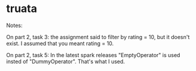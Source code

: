 # truata

Notes:

On part 2, task 3: the assignment said to filter by rating = 10, but it doesn't exist. I assumed that you meant rating = 10.

On part 2, task 5: In the latest spark releases "EmptyOperator" is used insted of "DummyOperator". That's what I used.
